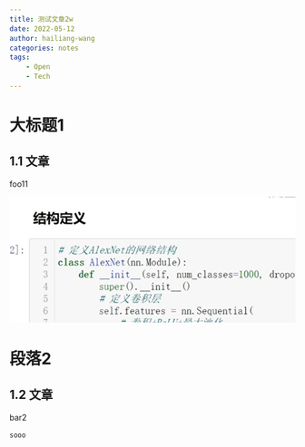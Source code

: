 ```yaml
---
title: 测试文章2w
date: 2022-05-12
author: hailiang-wang
categories: notes
tags:
    - Open
    - Tech
---
```


# 大标题1

## 1.1 文章

foo11

![](../media/assets/screenshot_20250209101129.png)

# 段落2

## 1.2 文章

bar2

```
sooo
```

